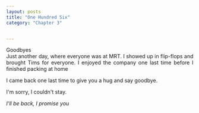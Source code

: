 ```yaml
---
layout: posts
title: "One Hundred Six"
category: "Chapter 3"


---
```

<style>
body {
text-align: justify}
</style>

Goodbyes
<br>
Just another day, where everyone was at MRT. I showed up in flip-flops and brought Tims for everyone. I enjoyed the company one last time before I finished packing at home

I came back one last time to give you a hug and say goodbye. 

I'm sorry, I couldn't stay.

*I'll be back, I promise you*